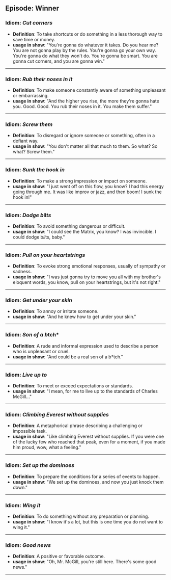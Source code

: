 ## Episode: Winner

### Idiom: *Cut corners*
- **Definition**: To take shortcuts or do something in a less thorough way to save time or money.
- **usage in show**: "You're gonna do whatever it takes. Do you hear me? You are not gonna play by the rules. You're gonna go your own way. You're gonna do what they won't do. You're gonna be smart. You are gonna cut corners, and you are gonna win."
---

### Idiom: *Rub their noses in it*
- **Definition**: To make someone constantly aware of something unpleasant or embarrassing. 
- **usage in show**: "And the higher you rise, the more they're gonna hate you. Good. Good. You rub their noses in it. You make them suffer."
---

### Idiom: *Screw them*
- **Definition**: To disregard or ignore someone or something, often in a defiant way.
- **usage in show**: "You don't matter all that much to them. So what? So what? Screw them."
---

### Idiom: *Sunk the hook in*
- **Definition**: To make a strong impression or impact on someone.
- **usage in show**: "I just went off on this flow, you know? I had this energy going through me. It was like improv or jazz, and then boom! I sunk the hook in!"
---

### Idiom: *Dodge b*ll*ts*
- **Definition**: To avoid something dangerous or difficult. 
- **usage in show**: "I could see the Matrix, you know? I was invincible. I could dodge b*ll*ts, baby."
---

### Idiom: *Pull on your heartstrings*
- **Definition**: To evoke strong emotional responses, usually of sympathy or sadness.
- **usage in show**: "I was just gonna try to move you all with my brother's eloquent words, you know, pull on your heartstrings, but it's not right."
---

### Idiom: *Get under your skin*
- **Definition**: To annoy or irritate someone.
- **usage in show**: "And he knew how to get under your skin."
---

### Idiom: *Son of a b*tch*
- **Definition**: A rude and informal expression used to describe a person who is unpleasant or cruel.
- **usage in show**: "And could be a real son of a b*tch."
---

### Idiom: *Live up to*
- **Definition**: To meet or exceed expectations or standards.
- **usage in show**: "I mean, for me to live up to the standards of Charles McGill..."
---

### Idiom: *Climbing Everest without supplies*
- **Definition**: A metaphorical phrase describing a challenging or impossible task.
- **usage in show**: "Like climbing Everest without supplies. If you were one of the lucky few who reached that peak, even for a moment, if you made him proud, wow, what a feeling."
---

### Idiom: *Set up the dominoes*
- **Definition**: To prepare the conditions for a series of events to happen.
- **usage in show**: "We set up the dominoes, and now you just knock them down."
---

### Idiom: *Wing it*
- **Definition**: To do something without any preparation or planning.
- **usage in show**: "I know it's a lot, but this is one time you do not want to wing it."
---

### Idiom: *Good news*
- **Definition**: A positive or favorable outcome. 
- **usage in show**: "Oh, Mr. McGill, you're still here. There's some good news." 
--- 

